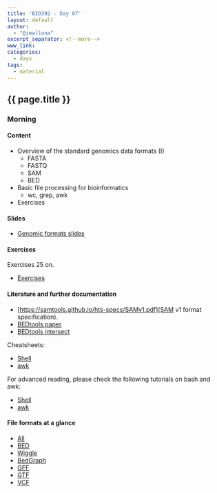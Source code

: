 ```yaml
---
title: 'BIO392 - Day 07'
layout: default
author:
  - "@imallona"
excerpt_separator: <!--more-->
www_link: 
categories:
  - days
tags:
  - material
---
```


## {{ page.title }}

### Morning

#### Content

* Overview of the standard genomics data formats (I)
   - FASTA
   - FASTQ
   - SAM
   - BED
* Basic file processing for bioinformatics
   - wc, grep, awk
* Exercises

<!--more-->

#### Slides

* [Genomic formats slides](https://github.com/compbiozurich/UZH-BIO392/blob/master/course-material/2019/imallona/2_genomics.pdf)

#### Exercises

Exercises 25 on.

* [Exercises](https://github.com/compbiozurich/UZH-BIO392/blob/master/course-material/2019/imallona/3_exercises.md)

#### Literature and further documentation

* [https://samtools.github.io/hts-specs/SAMv1.pdf](SAM v1 format specification).
* [BEDtools paper](https://www.ncbi.nlm.nih.gov/pmc/articles/PMC2832824/)
* [BEDtools intersect](https://bedtools.readthedocs.io/en/latest/content/tools/intersect.html)

Cheatsheets:

* [Shell](https://files.fosswire.com/2007/08/fwunixref.pdf)
* [awk](https://gist.github.com/Rafe/3102414)

For advanced reading, please check the following tutorials on bash and awk:

* [Shell](http://www.grymoire.com/Unix/Sh.html)
* [awk](http://www.grymoire.com/Unix/Awk.html)

#### File formats at a glance

* [All](https://genome.ucsc.edu/FAQ/FAQformat.html)
* [BED](https://genome.ucsc.edu/FAQ/FAQformat.html#format1)
* [Wiggle](https://genome.ucsc.edu/goldenPath/help/wiggle.html)
* [BedGraph](https://genome.ucsc.edu/goldenpath/help/bedgraph.html)
* [GFF](https://genome.ucsc.edu/FAQ/FAQformat.html#format3)
* [GTF](https://genome.ucsc.edu/FAQ/FAQformat.html#format4)
* [VCF](https://genome.ucsc.edu/FAQ/FAQformat.html#format10.1)




